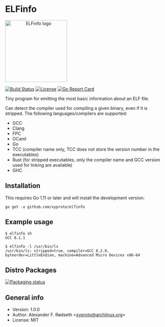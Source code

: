 # ELFinfo

<a align="center" href="https://github.com/xyproto/elfinfo"><img alt="ELFinfo logo" src="https://raw.githubusercontent.com/xyproto/elfinfo/master/web/elfinfo.png" width="200px"></a>

[![Build Status](https://travis-ci.com/xyproto/elfinfo.svg?branch=master)](https://travis-ci.com/xyproto/elfinfo) [![License](http://img.shields.io/badge/license-MIT-green.svg?style=flat)](https://raw.githubusercontent.com/xyproto/elfinfo/master/LICENSE) [![Go Report Card](https://goreportcard.com/badge/github.com/xyproto/elfinfo)](https://goreportcard.com/report/github.com/xyproto/elfinfo)

Tiny program for emitting the most basic information about an ELF file.

Can detect the compiler used for compiling a given binary, even if it is stripped. The following languages/compilers are supported:

* GCC
* Clang
* FPC
* OCaml
* Go
* TCC (compiler name only, TCC does not store the version number in the executables)
* Rust (for stripped executables, only the compiler name and GCC version used for linking are available)
* GHC

## Installation

This requires Go 1.11 or later and will install the development version:

    go get -u github.com/xyproto/elfinfo

## Example usage

    $ elfinfo sh
    GCC 8.1.1

    $ elfinfo -l /usr/bin/ls
    /usr/bin/ls: stripped=true, compiler=GCC 8.2.0, byteorder=LittleEndian, machine=Advanced Micro Devices x86-64

## Distro Packages

[![Packaging status](https://repology.org/badge/vertical-allrepos/elfinfo.svg)](https://repology.org/project/elfinfo/versions)

## General info

* Version: 1.0.0
* Author: Alexander F. Rødseth &lt;xyproto@archlinux.org&gt;
* License: MIT
